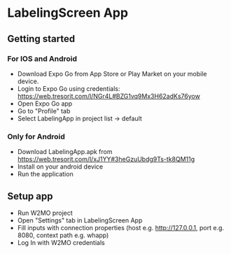 # LabelingScreen App

## Getting started
 ### For IOS and Android
  - Download Expo Go from App Store or Play Market on your mobile device.
  - Login to Expo Go using credentials:
    https://web.tresorit.com/l/NGr4L#BZG1vq9Mx3H62adKs76yow
  - Open Expo Go app
  - Go to "Profile" tab
  - Select LabelingApp in project list -> default
 
 ### Only for Android
 - Download LabelingApp.apk from https://web.tresorit.com/l/xJ1YY#3heGzuUbdg9Ts-tk8QM11g
 - Install on your android device
 - Run the application
 
## Setup app
 - Run W2MO project
 - Open "Settings" tab in LabelingScreen App
 - Fill inputs with connection properties (host e.g. http://127.0.0.1, port e.g. 8080, context path e.g. whapp)
 - Log In with W2MO credentials
